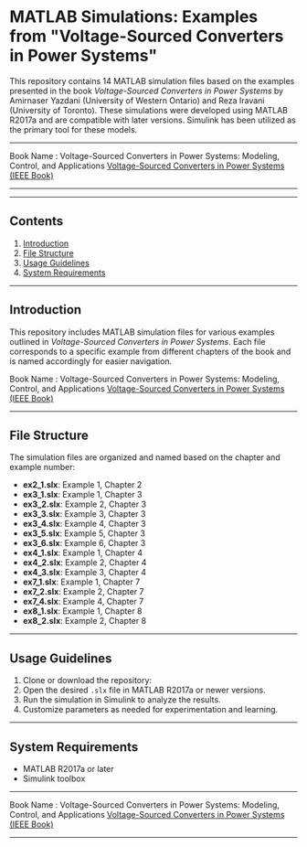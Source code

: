 
# **MATLAB Simulations: Examples from "Voltage-Sourced Converters in Power Systems"**

This repository contains 14 MATLAB simulation files based on the examples presented in the book *Voltage-Sourced Converters in Power Systems* by Amirnaser Yazdani (University of Western Ontario) and Reza Iravani (University of Toronto). These simulations were developed using MATLAB R2017a and are compatible with later versions. Simulink has been utilized as the primary tool for these models.

****************************************************************************************************
Book Name : Voltage-Sourced Converters in Power Systems: Modeling, Control, and Applications
[Voltage-Sourced Converters in Power Systems (IEEE Book)](https://ieeexplore.ieee.org/book/6739364)
****************************************************************************************************

---

## **Contents**
1. [Introduction](#introduction)
2. [File Structure](#file-structure)
3. [Usage Guidelines](#usage-guidelines)
4. [System Requirements](#system-requirements)

---

## **Introduction**
This repository includes MATLAB simulation files for various examples outlined in *Voltage-Sourced Converters in Power Systems*. Each file corresponds to a specific example from different chapters of the book and is named accordingly for easier navigation.

Book Name : Voltage-Sourced Converters in Power Systems: Modeling, Control, and Applications
[Voltage-Sourced Converters in Power Systems (IEEE Book)](https://ieeexplore.ieee.org/book/6739364)

---

## **File Structure**
The simulation files are organized and named based on the chapter and example number:
- **ex2_1.slx**: Example 1, Chapter 2
- **ex3_1.slx**: Example 1, Chapter 3
- **ex3_2.slx**: Example 2, Chapter 3
- **ex3_3.slx**: Example 3, Chapter 3
- **ex3_4.slx**: Example 4, Chapter 3
- **ex3_5.slx**: Example 5, Chapter 3
- **ex3_6.slx**: Example 6, Chapter 3
- **ex4_1.slx**: Example 1, Chapter 4
- **ex4_2.slx**: Example 2, Chapter 4
- **ex4_3.slx**: Example 3, Chapter 4
- **ex7_1.slx**: Example 1, Chapter 7
- **ex7_2.slx**: Example 2, Chapter 7
- **ex7_4.slx**: Example 4, Chapter 7
- **ex8_1.slx**: Example 1, Chapter 8
- **ex8_2.slx**: Example 2, Chapter 8

---

## **Usage Guidelines**
1. Clone or download the repository:
2. Open the desired `.slx` file in MATLAB R2017a or newer versions.
3. Run the simulation in Simulink to analyze the results.
4. Customize parameters as needed for experimentation and learning.

---

## **System Requirements**
- MATLAB R2017a or later
- Simulink toolbox

*****************************************************************************************************
Book Name : Voltage-Sourced Converters in Power Systems: Modeling, Control, and Applications
[Voltage-Sourced Converters in Power Systems (IEEE Book)](https://ieeexplore.ieee.org/book/6739364)
*****************************************************************************************************
